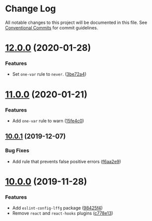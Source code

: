 # Change Log

All notable changes to this project will be documented in this file.
See [Conventional Commits](https://conventionalcommits.org) for commit guidelines.

# [12.0.0](https://github.com/lffg/eslint-config-lffg/compare/eslint-config-lffg@11.0.0...eslint-config-lffg@12.0.0) (2020-01-28)


### Features

* Set `one-var` rule to `never`. ([3be72a4](https://github.com/lffg/eslint-config-lffg/commit/3be72a4c4cbec74d2f219c059b00818bae5372e0))





# [11.0.0](https://github.com/lffg/eslint-config-lffg/compare/eslint-config-lffg@10.0.1...eslint-config-lffg@11.0.0) (2020-01-21)


### Features

* Add `one-var` rule to warn ([15fe4c0](https://github.com/lffg/eslint-config-lffg/commit/15fe4c070970e81400e875c1c7efa6edcf9271cf))





## [10.0.1](https://github.com/lffg/eslint-config-lffg/compare/eslint-config-lffg@10.0.1...eslint-config-lffg@10.0.1) (2019-12-07)

### Bug Fixes

- Add rule that prevents false positive errors ([f6aa2e9](https://github.com/lffg/eslint-config-lffg/commit/f6aa2e9ef4730664b0aebf09ed8e399a8ea67fc9))

# [10.0.0](https://github.com/lffg/eslint-config-lffg/compare/eslint-config-lffg@10.0.0...eslint-config-lffg@10.0.0) (2019-11-28)

### Features

- Add `eslint-config-lffg` package ([98425f4](https://github.com/lffg/eslint-config-lffg/commit/98425f45be08d7b196a11beefe257a44f0c28a80))
- Remove `react` and `react-hooks` plugins ([c778e13](https://github.com/lffg/eslint-config-lffg/commit/c778e13928fbdcb8388841aa92babece404876a7))
